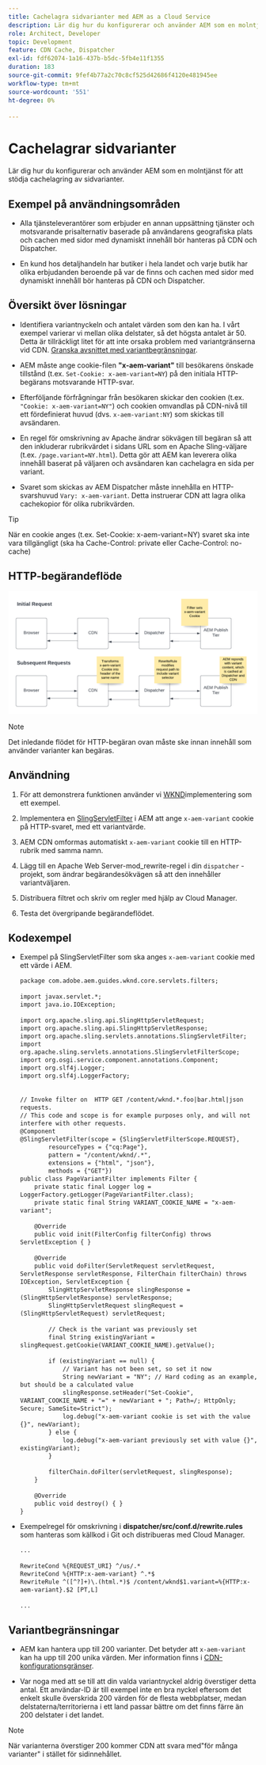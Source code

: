 ```yaml
---
title: Cachelagra sidvarianter med AEM as a Cloud Service
description: Lär dig hur du konfigurerar och använder AEM som en molntjänst för att stödja cachelagring av sidvarianter.
role: Architect, Developer
topic: Development
feature: CDN Cache, Dispatcher
exl-id: fdf62074-1a16-437b-b5dc-5fb4e11f1355
duration: 183
source-git-commit: 9fef4b77a2c70c8cf525d42686f4120e481945ee
workflow-type: tm+mt
source-wordcount: '551'
ht-degree: 0%

---
```


# Cachelagrar sidvarianter

Lär dig hur du konfigurerar och använder AEM som en molntjänst för att stödja cachelagring av sidvarianter.

## Exempel på användningsområden

+ Alla tjänsteleverantörer som erbjuder en annan uppsättning tjänster och motsvarande prisalternativ baserade på användarens geografiska plats och cachen med sidor med dynamiskt innehåll bör hanteras på CDN och Dispatcher.

+ En kund hos detaljhandeln har butiker i hela landet och varje butik har olika erbjudanden beroende på var de finns och cachen med sidor med dynamiskt innehåll bör hanteras på CDN och Dispatcher.

## Översikt över lösningar

+ Identifiera variantnyckeln och antalet värden som den kan ha. I vårt exempel varierar vi mellan olika delstater, så det högsta antalet är 50. Detta är tillräckligt litet för att inte orsaka problem med variantgränserna vid CDN. [Granska avsnittet med variantbegränsningar](#variant-limitations).

+ AEM måste ange cookie-filen __&quot;x-aem-variant&quot;__ till besökarens önskade tillstånd (t.ex. `Set-Cookie: x-aem-variant=NY`) på den initiala HTTP-begärans motsvarande HTTP-svar.

+ Efterföljande förfrågningar från besökaren skickar den cookien (t.ex. `"Cookie: x-aem-variant=NY"`) och cookien omvandlas på CDN-nivå till ett fördefinierat huvud (dvs. `x-aem-variant:NY`) som skickas till avsändaren.

+ En regel för omskrivning av Apache ändrar sökvägen till begäran så att den inkluderar rubrikvärdet i sidans URL som en Apache Sling-väljare (t.ex. `/page.variant=NY.html`). Detta gör att AEM kan leverera olika innehåll baserat på väljaren och avsändaren kan cachelagra en sida per variant.

+ Svaret som skickas av AEM Dispatcher måste innehålla en HTTP-svarshuvud `Vary: x-aem-variant`. Detta instruerar CDN att lagra olika cachekopior för olika rubrikvärden.

>[!TIP]
>
>När en cookie anges (t.ex. Set-Cookie: x-aem-variant=NY) svaret ska inte vara tillgängligt (ska ha Cache-Control: private eller Cache-Control: no-cache)

## HTTP-begärandeflöde

![Begäranflöde för variantcache](./assets/variant-cache-request-flow.png)

>[!NOTE]
>
>Det inledande flödet för HTTP-begäran ovan måste ske innan innehåll som använder varianter kan begäras.

## Användning

1. För att demonstrera funktionen använder vi [WKND](https://experienceleague.adobe.com/docs/experience-manager-learn/getting-started-wknd-tutorial-develop/overview.html)implementering som ett exempel.

1. Implementera en [SlingServletFilter](https://sling.apache.org/documentation/the-sling-engine/filters.html) i AEM att ange `x-aem-variant` cookie på HTTP-svaret, med ett variantvärde.

1. AEM CDN omformas automatiskt `x-aem-variant` cookie till en HTTP-rubrik med samma namn.

1. Lägg till en Apache Web Server-mod_rewrite-regel i din `dispatcher` -projekt, som ändrar begärandesökvägen så att den innehåller variantväljaren.

1. Distribuera filtret och skriv om regler med hjälp av Cloud Manager.

1. Testa det övergripande begärandeflödet.

## Kodexempel

+ Exempel på SlingServletFilter som ska anges `x-aem-variant` cookie med ett värde i AEM.

  ```
  package com.adobe.aem.guides.wknd.core.servlets.filters;
  
  import javax.servlet.*;
  import java.io.IOException;
  
  import org.apache.sling.api.SlingHttpServletRequest;
  import org.apache.sling.api.SlingHttpServletResponse;
  import org.apache.sling.servlets.annotations.SlingServletFilter;
  import org.apache.sling.servlets.annotations.SlingServletFilterScope;
  import org.osgi.service.component.annotations.Component;
  import org.slf4j.Logger;
  import org.slf4j.LoggerFactory;
  
  
  // Invoke filter on  HTTP GET /content/wknd.*.foo|bar.html|json requests.
  // This code and scope is for example purposes only, and will not interfere with other requests.
  @Component
  @SlingServletFilter(scope = {SlingServletFilterScope.REQUEST},
          resourceTypes = {"cq:Page"},
          pattern = "/content/wknd/.*",
          extensions = {"html", "json"},
          methods = {"GET"})
  public class PageVariantFilter implements Filter {
      private static final Logger log = LoggerFactory.getLogger(PageVariantFilter.class);
      private static final String VARIANT_COOKIE_NAME = "x-aem-variant";
  
      @Override
      public void init(FilterConfig filterConfig) throws ServletException { }
  
      @Override
      public void doFilter(ServletRequest servletRequest, ServletResponse servletResponse, FilterChain filterChain) throws IOException, ServletException {
          SlingHttpServletResponse slingResponse = (SlingHttpServletResponse) servletResponse;
          SlingHttpServletRequest slingRequest = (SlingHttpServletRequest) servletRequest;
  
          // Check is the variant was previously set
          final String existingVariant = slingRequest.getCookie(VARIANT_COOKIE_NAME).getValue();
  
          if (existingVariant == null) {
              // Variant has not been set, so set it now
              String newVariant = "NY"; // Hard coding as an example, but should be a calculated value
              slingResponse.setHeader("Set-Cookie", VARIANT_COOKIE_NAME + "=" + newVariant + "; Path=/; HttpOnly; Secure; SameSite=Strict");
              log.debug("x-aem-variant cookie is set with the value {}", newVariant);
          } else {
              log.debug("x-aem-variant previously set with value {}", existingVariant);
          }
  
          filterChain.doFilter(servletRequest, slingResponse);
      }
  
      @Override
      public void destroy() { }
  }
  ```

+ Exempelregel för omskrivning i __dispatcher/src/conf.d/rewrite.rules__ som hanteras som källkod i Git och distribueras med Cloud Manager.

  ```
  ...
  
  RewriteCond %{REQUEST_URI} ^/us/.*  
  RewriteCond %{HTTP:x-aem-variant} ^.*$  
  RewriteRule ^([^?]+)\.(html.*)$ /content/wknd$1.variant=%{HTTP:x-aem-variant}.$2 [PT,L] 
  
  ...
  ```

## Variantbegränsningar

+ AEM kan hantera upp till 200 varianter. Det betyder att `x-aem-variant` kan ha upp till 200 unika värden. Mer information finns i [CDN-konfigurationsgränser](https://docs.fastly.com/en/guides/resource-limits).

+ Var noga med att se till att din valda variantnyckel aldrig överstiger detta antal.  Ett användar-ID är till exempel inte en bra nyckel eftersom det enkelt skulle överskrida 200 värden för de flesta webbplatser, medan delstaterna/territorierna i ett land passar bättre om det finns färre än 200 delstater i det landet.

>[!NOTE]
>
>När varianterna överstiger 200 kommer CDN att svara med&quot;för många varianter&quot; i stället för sidinnehållet.
